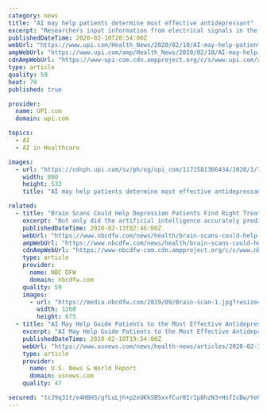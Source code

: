 ```yaml
---
category: news
title: "AI may help patients determine most effective antidepressant"
excerpt: "Researchers input information from electrical signals in the brain into a computer program that learns as it goes. Based on brain activity, the AI technology helped predict whether or not an antidepressant will help treat a particular person's depression. So far, the new technology has only been tested on one type of antidepressant ..."
publishedDateTime: 2020-02-10T20:54:00Z
webUrl: "https://www.upi.com/Health_News/2020/02/10/AI-may-help-patients-determine-most-effective-antidepressant/1171581366434/"
ampWebUrl: "https://www.upi.com/amp/Health_News/2020/02/10/AI-may-help-patients-determine-most-effective-antidepressant/1171581366434/"
cdnAmpWebUrl: "https://www-upi-com.cdn.ampproject.org/c/s/www.upi.com/amp/Health_News/2020/02/10/AI-may-help-patients-determine-most-effective-antidepressant/1171581366434/"
type: article
quality: 59
heat: 79
published: true

provider:
  name: UPI.com
  domain: upi.com

topics:
  - AI
  - AI in Healthcare

images:
  - url: "https://cdnph.upi.com/sv/ph/og/upi_com/1171581366434/2020/1/7986d4db507d8fe67a269e40fbed16ee/v1.5/AI-may-help-patients-determine-most-effective-antidepressant.jpg"
    width: 800
    height: 533
    title: "AI may help patients determine most effective antidepressant"

related:
  - title: "Brain Scans Could Help Depression Patients Find Right Treatment"
    excerpt: "Not only did the artificial intelligence accurately predict outcomes, further research suggested patients who were doubtful to respond to an antidepressant were likely to improve with other interventions such as psychotherapy or brain stimulation."
    publishedDateTime: 2020-02-13T02:46:00Z
    webUrl: "https://www.nbcdfw.com/news/health/brain-scans-could-help-depression-patients-find-right-treatment/2310234/"
    ampWebUrl: "https://www.nbcdfw.com/news/health/brain-scans-could-help-depression-patients-find-right-treatment/2310234/?amp"
    cdnAmpWebUrl: "https://www-nbcdfw-com.cdn.ampproject.org/c/s/www.nbcdfw.com/news/health/brain-scans-could-help-depression-patients-find-right-treatment/2310234/?amp"
    type: article
    provider:
      name: NBC DFW
      domain: nbcdfw.com
    quality: 59
    images:
      - url: "https://media.nbcdfw.com/2019/09/Brain-scan-1.jpg?resize=1200%2C675"
        width: 1200
        height: 675
  - title: "AI May Help Guide Patients to the Most Effective Antidepressant"
    excerpt: "AI May Help Guide Patients to the Most Effective Antidepressant By Serena Gordon HealthDay Reporter MONDAY, Feb. 10, 2020 (HealthDay News) -- Choosing the right antidepressant for someone who is depressed can be hit or miss."
    publishedDateTime: 2020-02-10T19:54:00Z
    webUrl: "https://www.usnews.com/news/health-news/articles/2020-02-10/ai-may-help-guide-patients-to-the-most-effective-antidepressant"
    type: article
    provider:
      name: U.S. News & World Report
      domain: usnews.com
    quality: 47

secured: "tcJ9q31t/e4HBH3/gfLuLjh+p2eUKkSBSxxfCur0IrIp8hzN3+HsfIcBw/Ye0xl/Oaj4a3dom9Jn3KMaoD8gYrk+lf1jnOvylDdavGVulDocuRmx+Wi4sb2kPHXWJnyXD3CGbkJ9pjZF8wcIRf19vuzJbThTUb0CmqYEN3OXzfSsTSb7RTKJAYsprzo4U2iIyMEIMiOCcfjaAzykNg8UzRjcrbU9Gpvg1s+HalnV5YM6LKn1zLYeHALyFs5iVfcxDYIuQ/9Fljs0i5AAXB3DwpRQhsvNclltmAtlRF0fS5fi4oGsk7hEiyQFOH9cEzgMmT0vM43WRpbE0353nu3LIedNlJOC/QGJbQAIezEzhtQus3U3uSxQwQnae96+zRjVAEm+5RGMeRRhX90X34XyIXvlqVIsz3Bb/JwtZ1eFvHBDqP1JCIiN6PJRaabe0fzeX6mD2eV0eMFjm4KKt+G8I1WbALmXStbp8wEnfygk1i8=;Dg5U3NAdD/2hgZCWrJfS7g=="
---
```


